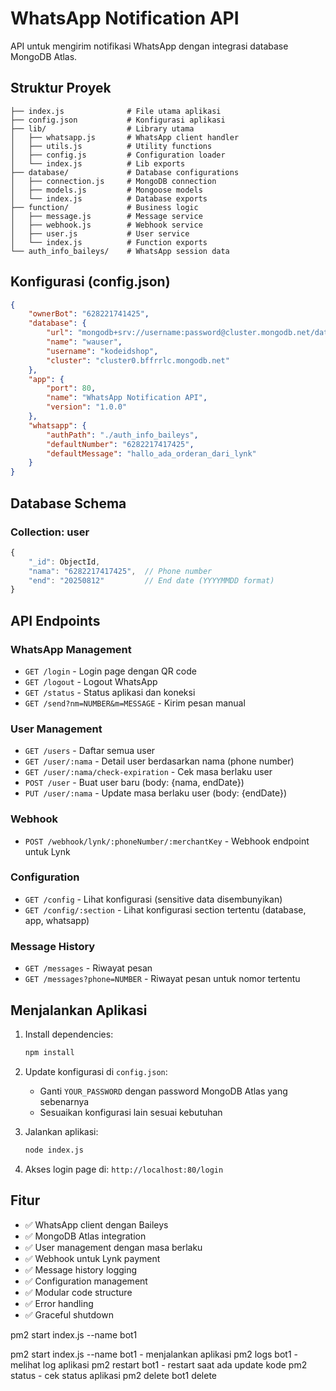 # WhatsApp Notification API

API untuk mengirim notifikasi WhatsApp dengan integrasi database MongoDB Atlas.

## Struktur Proyek

```
├── index.js              # File utama aplikasi
├── config.json           # Konfigurasi aplikasi
├── lib/                  # Library utama
│   ├── whatsapp.js       # WhatsApp client handler
│   ├── utils.js          # Utility functions
│   ├── config.js         # Configuration loader
│   └── index.js          # Lib exports
├── database/             # Database configurations
│   ├── connection.js     # MongoDB connection
│   ├── models.js         # Mongoose models
│   └── index.js          # Database exports
├── function/             # Business logic
│   ├── message.js        # Message service
│   ├── webhook.js        # Webhook service
│   ├── user.js           # User service
│   └── index.js          # Function exports
└── auth_info_baileys/    # WhatsApp session data
```

## Konfigurasi (config.json)

```json
{
    "ownerBot": "628221741425",
    "database": {
        "url": "mongodb+srv://username:password@cluster.mongodb.net/database",
        "name": "wauser",
        "username": "kodeidshop",
        "cluster": "cluster0.bffrrlc.mongodb.net"
    },
    "app": {
        "port": 80,
        "name": "WhatsApp Notification API",
        "version": "1.0.0"
    },
    "whatsapp": {
        "authPath": "./auth_info_baileys",
        "defaultNumber": "6282217417425",
        "defaultMessage": "hallo_ada_orderan_dari_lynk"
    }
}
```

## Database Schema

### Collection: user
```javascript
{
    "_id": ObjectId,
    "nama": "6282217417425",  // Phone number
    "end": "20250812"         // End date (YYYYMMDD format)
}
```

## API Endpoints

### WhatsApp Management
- `GET /login` - Login page dengan QR code
- `GET /logout` - Logout WhatsApp
- `GET /status` - Status aplikasi dan koneksi
- `GET /send?nm=NUMBER&m=MESSAGE` - Kirim pesan manual

### User Management
- `GET /users` - Daftar semua user
- `GET /user/:nama` - Detail user berdasarkan nama (phone number)
- `GET /user/:nama/check-expiration` - Cek masa berlaku user
- `POST /user` - Buat user baru (body: {nama, endDate})
- `PUT /user/:nama` - Update masa berlaku user (body: {endDate})

### Webhook
- `POST /webhook/lynk/:phoneNumber/:merchantKey` - Webhook endpoint untuk Lynk

### Configuration
- `GET /config` - Lihat konfigurasi (sensitive data disembunyikan)
- `GET /config/:section` - Lihat konfigurasi section tertentu (database, app, whatsapp)

### Message History
- `GET /messages` - Riwayat pesan
- `GET /messages?phone=NUMBER` - Riwayat pesan untuk nomor tertentu

## Menjalankan Aplikasi

1. Install dependencies:
   ```bash
   npm install
   ```

2. Update konfigurasi di `config.json`:
   - Ganti `YOUR_PASSWORD` dengan password MongoDB Atlas yang sebenarnya
   - Sesuaikan konfigurasi lain sesuai kebutuhan

3. Jalankan aplikasi:
   ```bash
   node index.js
   ```

4. Akses login page di: `http://localhost:80/login`

## Fitur

- ✅ WhatsApp client dengan Baileys
- ✅ MongoDB Atlas integration
- ✅ User management dengan masa berlaku
- ✅ Webhook untuk Lynk payment
- ✅ Message history logging
- ✅ Configuration management
- ✅ Modular code structure
- ✅ Error handling
- ✅ Graceful shutdown


<!-- jalankan lewat pm2 -->
 pm2 start index.js --name bot1

 pm2 start index.js --name bot1 - menjalankan aplikasi
pm2 logs bot1 - melihat log aplikasi
pm2 restart bot1 - restart saat ada update kode
pm2 status - cek status aplikasi
pm2 delete bot1 delete
